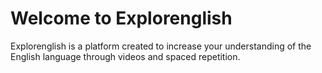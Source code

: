 # Welcome to Explorenglish

Explorenglish is a platform created to increase your understanding of 
the English language through videos and spaced repetition.
